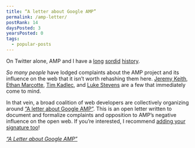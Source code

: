 ```yaml
---
title: “A letter about Google AMP”
permalink: /amp-letter/
postRank: 14
daysPosted: 3
yearsPosted: 0
tags:
  - popular-posts
---
```


On Twitter alone, AMP and I have a [long](https://twitter.com/zachleat/status/908417702183735297) [sordid](https://twitter.com/zachleat/status/941375406095167489) [history](https://twitter.com/zachleat/status/950419903328215040).

_So many people_ have lodged complaints about the AMP project and its influence on the web that it isn’t worth rehashing them here. [Jeremy Keith](https://adactio.com/journal/tags/amp), [Ethan Marcotte](https://ethanmarcotte.com/wrote/amplified/), [Tim Kadlec](https://timkadlec.com/tags/amp/), and [Luke Stevens](https://github.com/ampproject/amphtml/issues/13597) are a few that immediately come to mind.

In that vein, a broad coalition of web developers are collectively organizing around [“A letter about Google AMP”](http://ampletter.org/). This is an open letter written to document and formalize complaints and opposition to AMP’s negative influence on the open web. If you’re interested, I recommend [adding your signature too](https://github.com/amp-letter/amp-letter)!

<p class="primarylink"><a href="http://ampletter.org/"><em>“A Letter about Google AMP”</em></a></p>
